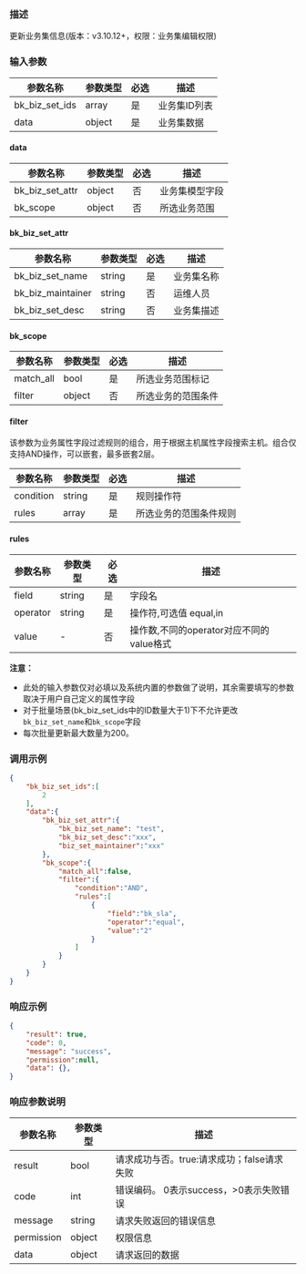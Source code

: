 ### 描述

更新业务集信息(版本：v3.10.12+，权限：业务集编辑权限)

### 输入参数

| 参数名称           | 参数类型   | 必选 | 描述      |
|----------------|--------|----|---------|
| bk_biz_set_ids | array  | 是  | 业务集ID列表 |
| data           | object | 是  | 业务集数据   |

#### data

| 参数名称            | 参数类型   | 必选 | 描述      |
|-----------------|--------|----|---------|
| bk_biz_set_attr | object | 否  | 业务集模型字段 |
| bk_scope        | object | 否  | 所选业务范围  |

#### bk_biz_set_attr

| 参数名称              | 参数类型   | 必选 | 描述    |
|-------------------|--------|----|-------|
| bk_biz_set_name   | string | 是  | 业务集名称 |
| bk_biz_maintainer | string | 否  | 运维人员  |
| bk_biz_set_desc   | string | 否  | 业务集描述 |

#### bk_scope

| 参数名称      | 参数类型   | 必选 | 描述        |
|-----------|--------|----|-----------|
| match_all | bool   | 是  | 所选业务范围标记  |
| filter    | object | 否  | 所选业务的范围条件 |

#### filter

该参数为业务属性字段过滤规则的组合，用于根据主机属性字段搜索主机。组合仅支持AND操作，可以嵌套，最多嵌套2层。

| 参数名称      | 参数类型   | 必选 | 描述          |
|-----------|--------|----|-------------|
| condition | string | 是  | 规则操作符       |
| rules     | array  | 是  | 所选业务的范围条件规则 |

#### rules

| 参数名称     | 参数类型   | 必选 | 描述                          |
|----------|--------|----|-----------------------------|
| field    | string | 是  | 字段名                         |
| operator | string | 是  | 操作符,可选值 equal,in            |
| value    | -      | 否  | 操作数,不同的operator对应不同的value格式 |

**注意：**

- 此处的输入参数仅对必填以及系统内置的参数做了说明，其余需要填写的参数取决于用户自己定义的属性字段
- 对于批量场景(bk_biz_set_ids中的ID数量大于1)下不允许更改`bk_biz_set_name`和`bk_scope`字段
- 每次批量更新最大数量为200。

### 调用示例

```json
{
    "bk_biz_set_ids":[
        2
    ],
    "data":{
        "bk_biz_set_attr":{
            "bk_biz_set_name": "test",
            "bk_biz_set_desc":"xxx",
            "biz_set_maintainer":"xxx"
        },
        "bk_scope":{
            "match_all":false,
            "filter":{
                "condition":"AND",
                "rules":[
                    {
                        "field":"bk_sla",
                        "operator":"equal",
                        "value":"2"
                    }
                ]
            }
        }
    }
}
```

### 响应示例

```json
{
    "result": true,
    "code": 0,
    "message": "success",
    "permission":null,
    "data": {},
}
```

### 响应参数说明

| 参数名称       | 参数类型   | 描述                         |
|------------|--------|----------------------------|
| result     | bool   | 请求成功与否。true:请求成功；false请求失败 |
| code       | int    | 错误编码。 0表示success，>0表示失败错误  |
| message    | string | 请求失败返回的错误信息                |
| permission | object | 权限信息                       |
| data       | object | 请求返回的数据                    |
